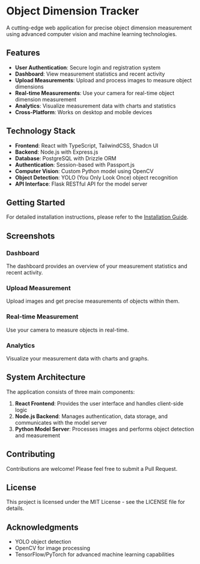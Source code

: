 # Object Dimension Tracker

A cutting-edge web application for precise object dimension measurement using advanced computer vision and machine learning technologies.

## Features

- **User Authentication**: Secure login and registration system
- **Dashboard**: View measurement statistics and recent activity
- **Upload Measurements**: Upload and process images to measure object dimensions
- **Real-time Measurements**: Use your camera for real-time object dimension measurement
- **Analytics**: Visualize measurement data with charts and statistics
- **Cross-Platform**: Works on desktop and mobile devices

## Technology Stack

- **Frontend**: React with TypeScript, TailwindCSS, Shadcn UI
- **Backend**: Node.js with Express.js
- **Database**: PostgreSQL with Drizzle ORM
- **Authentication**: Session-based with Passport.js
- **Computer Vision**: Custom Python model using OpenCV
- **Object Detection**: YOLO (You Only Look Once) object recognition
- **API Interface**: Flask RESTful API for the model server

## Getting Started

For detailed installation instructions, please refer to the [Installation Guide](INSTALL_GUIDE.md).

## Screenshots

### Dashboard
The dashboard provides an overview of your measurement statistics and recent activity.

### Upload Measurement
Upload images and get precise measurements of objects within them.

### Real-time Measurement
Use your camera to measure objects in real-time.

### Analytics
Visualize your measurement data with charts and graphs.

## System Architecture

The application consists of three main components:

1. **React Frontend**: Provides the user interface and handles client-side logic
2. **Node.js Backend**: Manages authentication, data storage, and communicates with the model server
3. **Python Model Server**: Processes images and performs object detection and measurement

## Contributing

Contributions are welcome! Please feel free to submit a Pull Request.

## License

This project is licensed under the MIT License - see the LICENSE file for details.

## Acknowledgments

- YOLO object detection
- OpenCV for image processing
- TensorFlow/PyTorch for advanced machine learning capabilities
